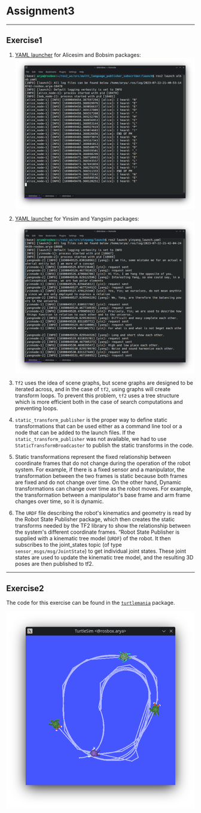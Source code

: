 # Assignment3
----
## Exercise1

1. [YAML launcher](../assignment1/multi_language_publisher_subscriber/launch/albob.yaml) for Alicesim and Bobsim packages:
    ![](../../assets/assignments/assignment3/1.png)
2. [YAML launcher](../assignment2/yinyang/launch/yinyang_launch.yaml) for Yinsim and Yangsim packages:
    ![](../../assets/assignments/assignment3/2.png)

3. `Tf2` uses the idea of scene graphs, but scene graphs are designed to be iterated across, and in the case of `tf2`, using graphs will create transform loops. To prevent this problem, `tf2` uses a tree structure which is more efficient both in the case of search computations and preventing loops.
4. `static_transform_publisher` is the proper way to define static transformations that can be used either as a command line tool or a node that can be added to the launch files.
If the `static_transform_publisher` was not available, we had to use `StaticTransformBroadcaster` to publish the static transforms in the code.
5. Static transformations represent the fixed relationship between coordinate frames that do not change during the operation of the robot system. For example, if there is a fixed sensor and a manipulator, the transformation between the two frames is static because both frames are fixed and do not change over time.
On the other hand, Dynamic transformations can change over time as the robot moves. For example, the transformation between a manipulator's base frame and arm frame changes over time, so it is dynamic.
6. The `URDF` file describing the robot's kinematics and geometry is read by the Robot State Publisher package, which then creates the static transforms needed by the TF2 library to show the relationship between the system's different coordinate frames. “Robot State Publisher is supplied with a kinematic tree model (`URDF`) of the robot. It then subscribes to the joint_states topic (of type `sensor_msgs/msg/JointState`) to get individual joint states. These joint states are used to update the kinematic tree model, and the resulting 3D poses are then published to tf2.
----
## Exercise2
The code for this exercise can be found in the [`turtlemania`](turtlemania) package.

![](../../assets/assignments/assignment3/4.png)
